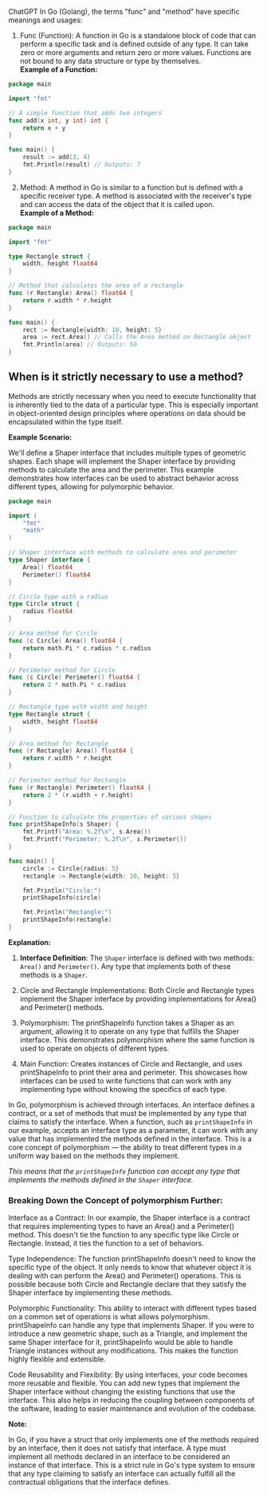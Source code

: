 
ChatGPT
In Go (Golang), the terms "func" and "method" have specific meanings and usages:

1. Func (Function): A function in Go is a standalone block of code that can perform a specific task and is defined outside of any type. It can take zero or more arguments and return zero or more values. Functions are not bound to any data structure or type by themselves.  
**Example of a Function:**

```go
package main

import "fmt"

// A simple function that adds two integers
func add(x int, y int) int {
    return x + y
}

func main() {
    result := add(3, 4)
    fmt.Println(result) // Outputs: 7
}
```

2. Method: A method in Go is similar to a function but is defined with a specific receiver type. A method is associated with the receiver's type and can access the data of the object that it is called upon.  
**Example of a Method:**

```go
package main

import "fmt"

type Rectangle struct {
    width, height float64
}

// Method that calculates the area of a rectangle
func (r Rectangle) Area() float64 {
    return r.width * r.height
}

func main() {
    rect := Rectangle{width: 10, height: 5}
    area := rect.Area() // Calls the Area method on Rectangle object
    fmt.Println(area) // Outputs: 50
}
```

## When is it strictly necessary to use a method?

Methods are strictly necessary when you need to execute functionality that is inherently tied to the data of a particular type. This is especially important in object-oriented design principles where operations on data should be encapsulated within the type itself.

**Example Scenario:**

We'll define a Shaper interface that includes multiple types of geometric shapes. Each shape will implement the Shaper interface by providing methods to calculate the area and the perimeter. This example demonstrates how interfaces can be used to abstract behavior across different types, allowing for polymorphic behavior.

```go
package main

import (
    "fmt"
    "math"
)

// Shaper interface with methods to calculate area and perimeter
type Shaper interface {
    Area() float64
    Perimeter() float64
}

// Circle type with a radius
type Circle struct {
    radius float64
}

// Area method for Circle
func (c Circle) Area() float64 {
    return math.Pi * c.radius * c.radius
}

// Perimeter method for Circle
func (c Circle) Perimeter() float64 {
    return 2 * math.Pi * c.radius
}

// Rectangle type with width and height
type Rectangle struct {
    width, height float64
}

// Area method for Rectangle
func (r Rectangle) Area() float64 {
    return r.width * r.height
}

// Perimeter method for Rectangle
func (r Rectangle) Perimeter() float64 {
    return 2 * (r.width + r.height)
}

// Function to calculate the properties of various shapes
func printShapeInfo(s Shaper) {
    fmt.Printf("Area: %.2f\n", s.Area())
    fmt.Printf("Perimeter: %.2f\n", s.Perimeter())
}

func main() {
    circle := Circle{radius: 5}
    rectangle := Rectangle{width: 10, height: 5}

    fmt.Println("Circle:")
    printShapeInfo(circle)

    fmt.Println("Rectangle:")
    printShapeInfo(rectangle)
}
```

**Explanation:**

1. **Interface Definition**: The `Shaper` interface is defined with two methods: `Area()` and `Perimeter()`. Any type that implements both of these methods is a `Shaper`.  

2. Circle and Rectangle Implementations: Both Circle and Rectangle types implement the Shaper interface by providing implementations for Area() and Perimeter() methods.

3. Polymorphism: The printShapeInfo function takes a Shaper as an argument, allowing it to operate on any type that fulfills the Shaper interface. This demonstrates polymorphism where the same function is used to operate on objects of different types.

4. Main Function: Creates instances of Circle and Rectangle, and uses printShapeInfo to print their area and perimeter. This showcases how interfaces can be used to write functions that can work with any implementing type without knowing the specifics of each type.

In Go, polymorphism is achieved through interfaces. An interface defines a contract, or a set of methods that must be implemented by any type that claims to satisfy the interface. When a function, such as `printShapeInfo` in our example, accepts an interface type as a parameter, it can work with any value that has implemented the methods defined in the interface. This is a core concept of polymorphism — the ability to treat different types in a uniform way based on the methods they implement.

*This means that the `printShapeInfo` function can accept any type that implements the methods defined in the `Shaper` interface.*


### Breaking Down the Concept of polymorphism Further:

Interface as a Contract: In our example, the Shaper interface is a contract that requires implementing types to have an Area() and a Perimeter() method. This doesn't tie the function to any specific type like Circle or Rectangle. Instead, it ties the function to a set of behaviors.

Type Independence: The function printShapeInfo doesn't need to know the specific type of the object. It only needs to know that whatever object it is dealing with can perform the Area() and Perimeter() operations. This is possible because both Circle and Rectangle declare that they satisfy the Shaper interface by implementing these methods.

Polymorphic Functionality: This ability to interact with different types based on a common set of operations is what allows polymorphism. printShapeInfo can handle any type that implements Shaper. If you were to introduce a new geometric shape, such as a Triangle, and implement the same Shaper interface for it, printShapeInfo would be able to handle Triangle instances without any modifications. This makes the function highly flexible and extensible.

Code Reusability and Flexibility: By using interfaces, your code becomes more reusable and flexible. You can add new types that implement the Shaper interface without changing the existing functions that use the interface. This also helps in reducing the coupling between components of the software, leading to easier maintenance and evolution of the codebase.


**Note:**

In Go, if you have a struct that only implements one of the methods required by an interface, then it does not satisfy that interface. A type must implement all methods declared in an interface to be considered an instance of that interface. This is a strict rule in Go's type system to ensure that any type claiming to satisfy an interface can actually fulfill all the contractual obligations that the interface defines.



